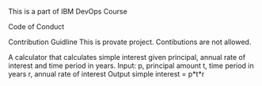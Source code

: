 This is a part of IBM DevOps Course 

Code of Conduct

Contribution Guidline
  This is provate project. Contibutions are not allowed.

A calculator that calculates simple interest given principal, annual rate of interest and time period in years.
Input:
   p, principal amount
   t, time period in years
   r, annual rate of interest
Output
   simple interest = p\*t\*r
